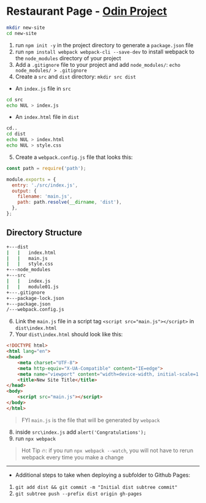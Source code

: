 # Restaurant Page - [Odin Project](https://www.theodinproject.com/paths/full-stack-javascript/courses/javascript/lessons/restaurant-page)

```sh
mkdir new-site
cd new-site
```
1. run `npm init -y` in the project directory to generate a `package.json` file
2. run `npm install webpack webpack-cli --save-dev` to install webpack to the `node_modules` directory of your project
3. Add a `.gitignore` file to your project and add `node_modules/`: `echo node_modules/ > .gitignore`
4. Create a `src` and `dist` directory: `mkdir src dist`

* An `index.js` file in `src`

```sh
cd src
echo NUL > index.js
```

* An `index.html` file in `dist`

```sh
cd..
cd dist
echo NUL > index.html
echo NUL > style.css
```

5. Create a `webpack.config.js` file that looks this:

```js
const path = require('path');

module.exports = {
  entry: './src/index.js',
  output: {
    filename: 'main.js',
    path: path.resolve(__dirname, 'dist'),
  },
};
```

## Directory Structure

```sh
+---dist
|   |   index.html
|   |   main.js
|   |   style.css
+---node_modules
+---src
|   |   index.js
|   |   module01.js
+---.gitignore
+---package-lock.json
+---package.json
/---webpack.config.js
```

6. Link the `main.js` file in a script tag `<script src="main.js"></script>` in `dist\index.html`
7. Your `dist\index.html` should look like this:

```html
<!DOCTYPE html>
<html lang="en">
<head>
    <meta charset="UTF-8">
    <meta http-equiv="X-UA-Compatible" content="IE=edge">
    <meta name="viewport" content="width=device-width, initial-scale=1.0">
    <title>New Site Title</title>
</head>
<body>
    <script src="main.js"></script>   
</body>
</html>
```

 > FYI `main.js` is the file that will be generated by `webpack`

 8. inside `src\index.js` add `alert('Congratulations');`
 9. run `npx webpack`

> Hot Tip 🔥: if you run `npx webpack --watch`, you will not have to rerun webpack every time you make a change

 - - -

* Additional steps to take when deploying a subfolder to Github Pages:
1. `git add dist && git commit -m "Initial dist subtree commit"`
2. `git subtree push --prefix dist origin gh-pages`
